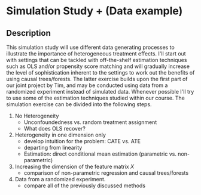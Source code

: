 # Simulation Study + (Data example)
## Description
This simulation study will use different data generating processes to illustrate the importance of heterogeneous treatment effects. I'll start out with settings that can be tackled with off-the-shelf estimation techniques such as OLS and/or propensity score matching and will gradually increase the level of sophistication inherent to the settings to work out the benefits of using causal trees/forests. The latter exercise builds upon the first part of our joint project by Tim, and may be conducted using data from a randomized experiment instead of simulated data. Whenever possible I'll try to use some of the estimation techniques studied within our course.
The simulation exercise can be divided into the following steps.

1. No Heterogeneity
   * Unconfoundedness vs. random treatment assignment
   * What does OLS recover?
2. Heterogeneity in one dimension only
   * develop intuition for the problem: CATE vs. ATE
   * departing from linearity
   * Estimation: direct conditional mean estimation (parametric vs. non-parametric)
3. Increasing the dimension of the feature matrix $X$
   * comparison of non-parametric regression and causal trees/forests
4. Data from a randomized experiment.   
   * compare all of the previously discussed methods

   
